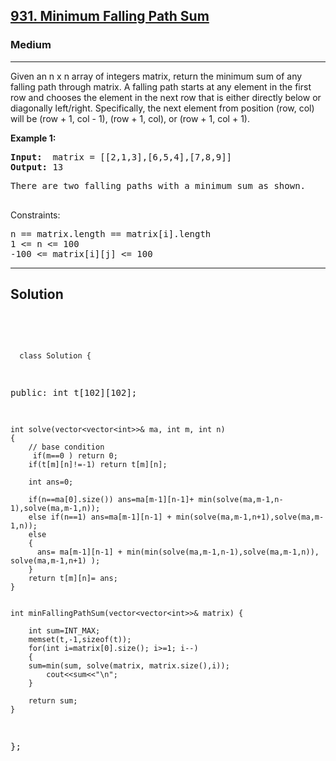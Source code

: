 
<h2><a href="https://leetcode.com/problems/minimum-falling-path-sum/description/">931. Minimum Falling Path Sum</a></h2>
<h3>Medium</h3>
<hr>
<div><p>
Given an n x n array of integers matrix, return the minimum sum of any falling path through matrix.
A falling path starts at any element in the first row and chooses the element in the next row that is either directly below or diagonally left/right. Specifically, the next element from position (row, col) will be (row + 1, col - 1), (row + 1, col), or (row + 1, col + 1).

 
</p>


<p><strong>Example 1:</strong></p>
<pre><strong>Input:</strong>  matrix = [[2,1,3],[6,5,4],[7,8,9]]
<strong>Output:</strong> 13
</pre>
<pre>
There are two falling paths with a minimum sum as shown.
  </pre>
  

Constraints:
<pre>
n == matrix.length == matrix[i].length
1 <= n <= 100
-100 <= matrix[i][j] <= 100
</pre>
<hr>
 <h2><strong><b>Solution</b></strong></h2>
 <br>
 <pre>
 
      class Solution {
public:
    int t[102][102];
    
    int solve(vector<vector<int>>& ma, int m, int n)
    {
        // base condition
         if(m==0 ) return 0;
        if(t[m][n]!=-1) return t[m][n];
        
        int ans=0;
         
        if(n==ma[0].size()) ans=ma[m-1][n-1]+ min(solve(ma,m-1,n-1),solve(ma,m-1,n));
        else if(n==1) ans=ma[m-1][n-1] + min(solve(ma,m-1,n+1),solve(ma,m-1,n)); 
        else 
        {
          ans= ma[m-1][n-1] + min(min(solve(ma,m-1,n-1),solve(ma,m-1,n)), solve(ma,m-1,n+1) );
        }
        return t[m][n]= ans;
    }
        
    
    int minFallingPathSum(vector<vector<int>>& matrix) {
       
        int sum=INT_MAX;
        memset(t,-1,sizeof(t));
        for(int i=matrix[0].size(); i>=1; i--)
        {  
        sum=min(sum, solve(matrix, matrix.size(),i));
            cout<<sum<<"\n";
        }
        
        return sum;
    }
};
          
 </pre>

